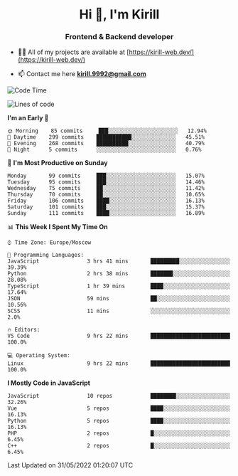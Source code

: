 <h1 align="center">Hi 👋, I'm Kirill</h1>
<h3 align="center">Frontend & Backend developer</h3>

- 👨‍💻 All of my projects are available at [https://kirill-web.dev/](https://kirill-web.dev/)

- 📫 Contact me here **kirill.9992@gmail.com**











<!--START_SECTION:waka-->
![Code Time](http://img.shields.io/badge/Code%20Time-0%20secs-blue)

![Lines of code](https://img.shields.io/badge/From%20Hello%20World%20I%27ve%20Written-477%20Thousand%20lines%20of%20code-blue)

**I'm an Early 🐤** 

```text
🌞 Morning    85 commits     ███░░░░░░░░░░░░░░░░░░░░░░   12.94% 
🌆 Daytime    299 commits    ███████████░░░░░░░░░░░░░░   45.51% 
🌃 Evening    268 commits    ██████████░░░░░░░░░░░░░░░   40.79% 
🌙 Night      5 commits      ░░░░░░░░░░░░░░░░░░░░░░░░░   0.76%

```
📅 **I'm Most Productive on Sunday** 

```text
Monday       99 commits     ███░░░░░░░░░░░░░░░░░░░░░░   15.07% 
Tuesday      95 commits     ███░░░░░░░░░░░░░░░░░░░░░░   14.46% 
Wednesday    75 commits     ██░░░░░░░░░░░░░░░░░░░░░░░   11.42% 
Thursday     70 commits     ██░░░░░░░░░░░░░░░░░░░░░░░   10.65% 
Friday       106 commits    ████░░░░░░░░░░░░░░░░░░░░░   16.13% 
Saturday     101 commits    ███░░░░░░░░░░░░░░░░░░░░░░   15.37% 
Sunday       111 commits    ████░░░░░░░░░░░░░░░░░░░░░   16.89%

```


📊 **This Week I Spent My Time On** 

```text
⌚︎ Time Zone: Europe/Moscow

💬 Programming Languages: 
JavaScript               3 hrs 41 mins       █████████░░░░░░░░░░░░░░░░   39.39% 
Python                   2 hrs 38 mins       ███████░░░░░░░░░░░░░░░░░░   28.08% 
TypeScript               1 hr 39 mins        ████░░░░░░░░░░░░░░░░░░░░░   17.64% 
JSON                     59 mins             ██░░░░░░░░░░░░░░░░░░░░░░░   10.56% 
SCSS                     11 mins             ░░░░░░░░░░░░░░░░░░░░░░░░░   2.0%

🔥 Editors: 
VS Code                  9 hrs 22 mins       █████████████████████████   100.0%

💻 Operating System: 
Linux                    9 hrs 22 mins       █████████████████████████   100.0%

```

**I Mostly Code in JavaScript** 

```text
JavaScript               10 repos            ████████░░░░░░░░░░░░░░░░░   32.26% 
Vue                      5 repos             ████░░░░░░░░░░░░░░░░░░░░░   16.13% 
Python                   5 repos             ████░░░░░░░░░░░░░░░░░░░░░   16.13% 
PHP                      2 repos             █░░░░░░░░░░░░░░░░░░░░░░░░   6.45% 
C++                      2 repos             █░░░░░░░░░░░░░░░░░░░░░░░░   6.45%

```



 Last Updated on 31/05/2022 01:20:07 UTC
<!--END_SECTION:waka-->
